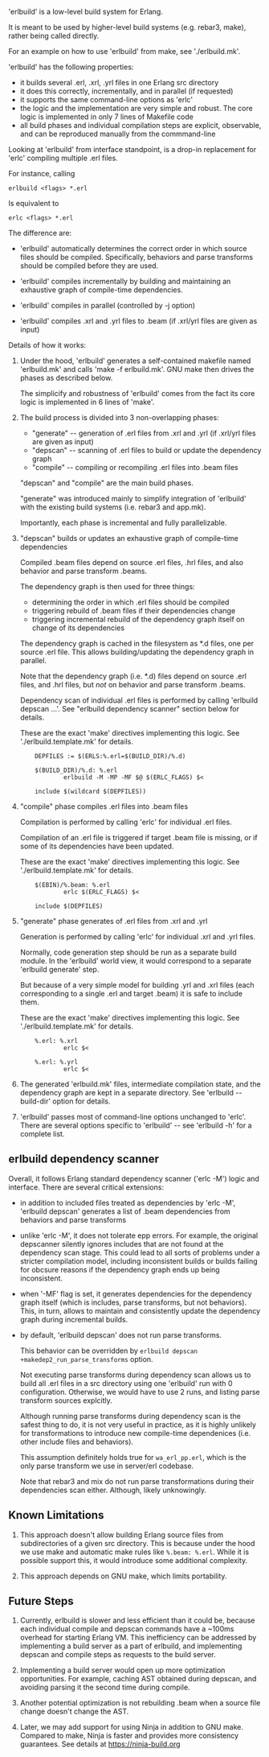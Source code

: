 'erlbuild' is a low-level build system for Erlang.

It is meant to be used by higher-level build systems (e.g. rebar3, make), rather
being called directly.

For an example on how to use 'erlbuild' from make, see './erlbuild.mk'.

'erlbuild' has the following properties:

- it builds several .erl, .xrl, .yrl files in one Erlang src directory
- it does this correctly, incrementally, and in parallel (if requested)
- it supports the same command-line options as 'erlc'
- the logic and the implementation are very simple and robust. The core logic
  is implemented in only 7 lines of Makefile code
- all build phases and individual compilation steps are explicit, observable,
  and can be reproduced manually from the commmand-line

Looking at 'erlbuild' from interface standpoint, is a drop-in replacement
for 'erlc' compiling multiple .erl files.

For instance, calling

    erlbuild <flags> *.erl

Is equivalent to

    erlc <flags> *.erl

The difference are:

- 'erlbuild' automatically determines the correct order in which source files
  should be compiled. Specifically, behaviors and parse transforms should be
  compiled before they are used.

- 'erlbuild' compiles incrementally by building and maintaining an exhaustive
  graph of compile-time dependencies.

- 'erlbuild' compiles in parallel (controlled by -j option)

- 'erlbuild' compiles .xrl and .yrl files to .beam (if .xrl/yrl files are given as input)


Details of how it works:

1.  Under the hood, 'erlbuild' generates a self-contained makefile named
    'erlbuild.mk' and calls 'make -f erlbuild.mk'. GNU make then drives the
    phases as described below.

    The simplicify and robustness of 'erlbuild' comes from the fact its core
    logic is implemented in 6 lines of 'make'.


2.  The build process is divided into 3 non-overlapping phases:

    - "generate"     -- generation of .erl files from .xrl and .yrl (if .xrl/yrl files are given as input)
    - "depscan"      -- scanning of .erl files to build or update the dependency graph
    - "compile"      -- compiling or recompiling .erl files into .beam files

    "depscan" and "compile" are the main build phases.

    "generate" was introduced mainly to simplify integration of 'erlbuild'
    with the existing build systems (i.e. rebar3 and app.mk).

    Importantly, each phase is incremental and fully parallelizable.


3.  "depscan" builds or updates an exhaustive graph of compile-time dependencies

    Compiled .beam files depend on source .erl files, .hrl files, and also
    behavior and parse transform .beams.

    The dependency graph is then used for three things:

    - determining the order in which .erl files should be compiled
    - triggering rebuild of .beam files if their dependencies change
    - triggering incremental rebuild of the dependency graph itself on change of
      its dependencies

    The dependency graph is cached in the filesystem as *.d files, one per
    source .erl file. This allows building/updating the dependency graph in
    parallel.

    Note that the dependency graph (i.e. *.d) files depend on source .erl files,
    and .hrl files, but *not* on behavior and parse transform .beams.

    Dependency scan of individual .erl files is performed by calling 'erlbuild
    depscan ...'. See "erlbuild dependency scanner" section below for
    details.

    These are the exact 'make' directives implementing this logic. See
    './erlbuild.template.mk' for details.

    ```
        DEPFILES := $(ERLS:%.erl=$(BUILD_DIR)/%.d)

        $(BUILD_DIR)/%.d: %.erl
                erlbuild -M -MP -MF $@ $(ERLC_FLAGS) $<

        include $(wildcard $(DEPFILES))
    ```


4.  "compile" phase compiles .erl files into .beam files

    Compilation is performed by calling 'erlc' for individual .erl files.

    Compilation of an .erl file is triggered if target .beam file is missing, or
    if some of its dependencies have been updated.

    These are the exact 'make' directives implementing this logic. See
    './erlbuild.template.mk' for details.

    ```
        $(EBIN)/%.beam: %.erl
                erlc $(ERLC_FLAGS) $<

        include $(DEPFILES)
    ```


5.  "generate" phase generates of .erl files from .xrl and .yrl

    Generation is performed by calling 'erlc' for individual .xrl and .yrl files.

    Normally, code generation step should be run as a separate build module. In
    the 'erlbuild' world view, it would correspond to a separate
    'erlbuild generate' step.

    But because of a very simple model for building .yrl and .xrl files (each
    corresponding to a single .erl and target .beam) it is safe to include them.

    These are the exact 'make' directives implementing this logic. See
    './erlbuild.template.mk' for details.

    ```
        %.erl: %.xrl
                erlc $<

        %.erl: %.yrl
                erlc $<
    ```


6.  The generated 'erlbuild.mk' files, intermediate compilation state, and
    the dependency graph are kept in a separate directory. See 'erlbuild
    --build-dir' option for details.


7.  'erlbuild' passes most of command-line options unchanged to 'erlc'. There
    are several options specific to 'erlbuild' -- see 'erlbuild -h' for a
    complete list.


## erlbuild dependency scanner

Overall, it follows Erlang standard dependency scanner ('erlc -M') logic and
interface. There are several critical extensions:

- in addition to included files treated as dependencies by 'erlc -M',
  'erlbuild depscan' generates a list of .beam dependencies from behaviors
  and parse transforms

- unlike 'erlc -M', it does not tolerate epp errors. For example, the original
  depscanner silently ignores includes that are not found at the dependency scan
  stage. This could lead to all sorts of problems under a stricter compilation
  model, including inconsistent builds or builds failing for obcsure reasons if
  the dependency graph ends up being inconsistent.

- when '-MF' flag is set, it generates dependencies for the dependency graph
  itself (which is includes, parse transforms, but not behaviors). This, in
  turn, allows to maintain and consistently update the dependency graph during
  incremental builds.

- by default, 'erlbuild depscan' does not run parse transforms.

  This behavior can be overridden by `erlbuild depscan +makedep2_run_parse_transforms`
  option.

  Not executing parse transforms during dependency scan allows us to build all
  .erl files in a src directory using one 'erlbuild' run with 0 configuration.
  Otherwise, we would have to use 2 runs, and listing parse transform sources
  explcitly.

  Although running parse transforms during dependency scan is the safest thing
  to do, it is not very useful in practice, as it is highly unlikely for
  transformations to introduce new compile-time dependenices (i.e.  other
  include files and behaviors).

  This assumption definitely holds true for `wa_erl_pp.erl`, which is the only
  parse transform we use in server/erl codebase.

  Note that rebar3 and mix do not run parse transformations during their
  dependencies scan either. Although, likely unknowingly.


## Known Limitations

1. This approach doesn't allow building Erlang source files from subdirectories
   of a given src directory. This is because under the hood we use make and
   automatic make rules like `%.beam: %.erl`. While it is possible support
   this, it would introduce some additional complexity.

2. This approach depends on GNU make, which limits portability.


## Future Steps

1. Currently, erlbuild is slower and less efficient than it could be, because
   each individual compile and depscan commands have a ~100ms overhead for
   starting Erlang VM. This inefficiency can be addressed by implementing a
   build server as a part of erlbuild, and implementing depscan and compile
   steps as requests to the build server.

2. Implementing a build server would open up more optimization opportunities.
   For example, caching AST obtained during depscan, and avoiding parsing it
   the second time during compile.

3. Another potential optimization is not rebuilding .beam when a source file
   change doesn't change the AST.

4. Later, we may add support for using Ninja in addition to GNU make. Compared
   to make, Ninja is faster and provides more consistency guarantees. See
   details at https://ninja-build.org
